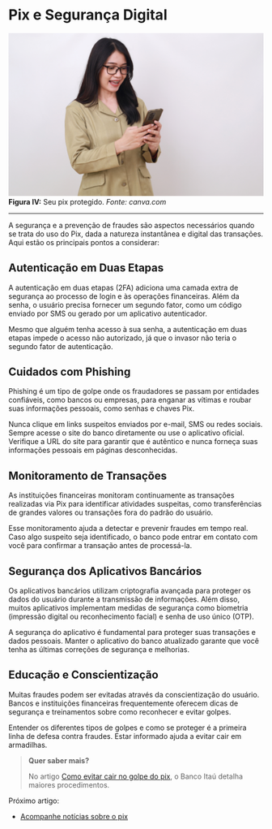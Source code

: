 # Pix e Segurança Digital


![pix-e-protecao](../img/ima-protecao-pix.png)
**Figura IV:** Seu pix protegido.
_Fonte: canva.com_

----

A segurança e a prevenção de fraudes são aspectos necessários quando se trata do uso do Pix, dada a natureza instantânea e digital das transações. Aqui estão os principais pontos a considerar:

## Autenticação em Duas Etapas

A autenticação em duas etapas (2FA) adiciona uma camada extra de segurança ao processo de login e às operações financeiras. Além da senha, o usuário precisa fornecer um segundo fator, como um código enviado por SMS ou gerado por um aplicativo autenticador.

Mesmo que alguém tenha acesso à sua senha, a autenticação em duas etapas impede o acesso não autorizado, já que o invasor não teria o segundo fator de autenticação.

## Cuidados com Phishing

Phishing é um tipo de golpe onde os fraudadores se passam por entidades confiáveis, como bancos ou empresas, para enganar as vítimas e roubar suas informações pessoais, como senhas e chaves Pix.

Nunca clique em links suspeitos enviados por e-mail, SMS ou redes sociais. Sempre acesse o site do banco diretamente ou use o aplicativo oficial. Verifique a URL do site para garantir que é autêntico e nunca forneça suas informações pessoais em páginas desconhecidas.

## Monitoramento de Transações

As instituições financeiras monitoram continuamente as transações realizadas via Pix para identificar atividades suspeitas, como transferências de grandes valores ou transações fora do padrão do usuário.

Esse monitoramento ajuda a detectar e prevenir fraudes em tempo real. Caso algo suspeito seja identificado, o banco pode entrar em contato com você para confirmar a transação antes de processá-la.

## Segurança dos Aplicativos Bancários

Os aplicativos bancários utilizam criptografia avançada para proteger os dados do usuário durante a transmissão de informações. Além disso, muitos aplicativos implementam medidas de segurança como biometria (impressão digital ou reconhecimento facial) e senha de uso único (OTP).

A segurança do aplicativo é fundamental para proteger suas transações e dados pessoais. Manter o aplicativo do banco atualizado garante que você tenha as últimas correções de segurança e melhorias.

## Educação e Conscientização

Muitas fraudes podem ser evitadas através da conscientização do usuário. Bancos e instituições financeiras frequentemente oferecem dicas de segurança e treinamentos sobre como reconhecer e evitar golpes.

Entender os diferentes tipos de golpes e como se proteger é a primeira linha de defesa contra fraudes. Estar informado ajuda a evitar cair em armadilhas.

> **Quer saber mais?**
> 
>  No artigo [Como evitar cair no golpe do pix](https://blog.itau.com.br/artigos/como-evitar-cair-no-golpe-do-pix-falso), o Banco Itaú detalha maiores procedimentos.

Próximo artigo:

- [Acompanhe notícias sobre o pix](/text/4-noticias-pix.md)